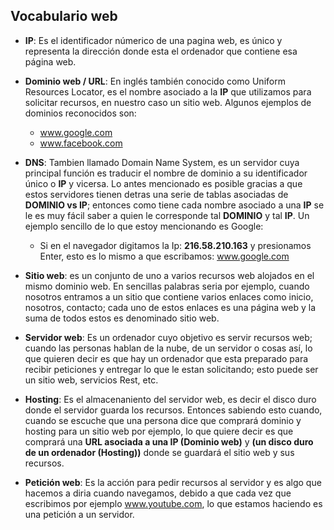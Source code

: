 ## Vocabulario web
- **IP**: Es el identificador númerico de una pagina web, es único y representa la dirección donde esta el ordenador que contiene esa página web.

- **Dominio web / URL**: En inglés también conocido como Uniform Resources Locator, es el nombre asociado a la **IP** que utilizamos para solicitar recursos, en nuestro caso un sitio web. Algunos ejemplos de dominios reconocidos son:
  
  -   www.google.com 
  -   www.facebook.com 
  
- **DNS**: Tambien llamado Domain Name System, es un servidor cuya principal función es traducir el nombre de dominio a su identificador único o **IP** y vicersa. Lo antes mencionado es posible gracias a que estos servidores tienen detras una serie de tablas asociadas de **DOMINIO vs IP**; entonces como tiene cada nombre asociado a una **IP** se le es muy fácil saber a quien le corresponde tal **DOMINIO** y tal **IP**. Un ejemplo sencillo de lo que estoy mencionando es Google:
  -   Si en el navegador digitamos la Ip: **216.58.210.163** y presionamos Enter, esto es lo mismo a que escribamos: www.google.com

- **Sitio web**: es un conjunto de uno a varios recursos web alojados en el mismo dominio web. En sencillas palabras seria por ejemplo, cuando nosotros entramos a un sitio que contiene varios enlaces como inicio, nosotros, contacto; cada uno de estos enlaces es una página web y la suma de todos estos es denominado sitio web.
  
- **Servidor web**: Es un ordenador cuyo objetivo es servir recursos web; cuando las personas hablan de la nube, de un servidor o cosas así, lo que quieren decir es que hay un ordenador que esta preparado para recibir peticiones y entregar lo que le estan solicitando; esto puede ser un sitio web, servicios Rest, etc.

- **Hosting**: Es el almacenaniento del servidor web, es decir el disco duro donde el servidor guarda los recursos. Entonces sabiendo esto cuando, cuando se escuche que una persona dice que comprará dominio y hosting para un sitio web por ejemplo, lo que quiere decir es que comprará una **URL asociada a una IP (Dominio web)** y **(un disco duro de un ordenador (Hosting))** donde se guardará el sitio web y sus recursos.

- **Petición web**: Es la acción para pedir recursos al servidor y es algo que hacemos a diria cuando navegamos, debido a que cada vez que escribimos por ejemplo www.youtube.com, lo que estamos haciendo es una petición a un servidor.